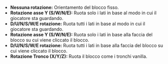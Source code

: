 * **Nessuna rotazione:** Orientamento del blocco fisso.
* **Rotazione asse Y (S/W/N/E):** Ruota solo i lati in base al modo in cui il giocatore sta guardando.
* **D/U/N/S/W/E rotazione:** Ruota tutti i lati in base al modo in cui il giocatore sta guardando.
* **Rotazione asse Y (S/W/N/E):** Ruota solo i lati in base alla faccia del blocco su cui viene cliccato il blocco.
* **D/U/N/S/W/E rotazione:** Ruota tutti i lati in base alla faccia del blocco su cui viene cliccato il blocco.
* **Rotazione Tronco (X/Y/Z):** Ruota il blocco come i tronchi vanilla.